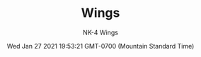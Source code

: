 ---
category: "wall-covering"
date: Wed Jan 27 2021 19:53:21 GMT-0700 (Mountain Standard Time)
description: "null"
designer: "Nissa Kauppila"
href: "https://www.areaenvironments.com/nissa-kauppila"
image_primary: "./img/NK_Wings_Art.jpg"
image_secondary: "./img/NK_Wings_Interior.jpg"
image_thumb: "./img/Nissa+Kauppila.png"
manufacturer: "Area Environments"
slug: "/manufacturers/area-environments/wall-covering/wings"
slug_destination: area-environments,
subtitle: "NK-4 Wings"
tags:
  - "area-environments"
  - "wall-covering"
title: "Wings"
---